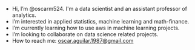 - Hi, I’m @oscarm524. I'm a data scientist and an assistant professor of analytics.
- I’m interested in applied statistics, machine learning and math-finance.
- I’m currently learning how to use aws in machine learning projects.
- I’m looking to collaborate on data science related projects.
- How to reach me: oscar.aguilar.1987@gmail.com

<!---
oscarm524/oscarm524 is a ✨ special ✨ repository because its `README.md` (this file) appears on your GitHub profile.
You can click the Preview link to take a look at your changes.
--->
